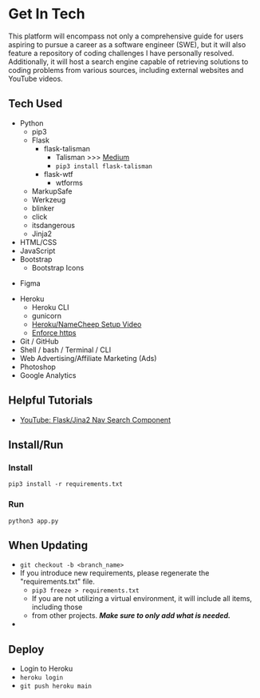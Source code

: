 # Get In Tech 

This platform will encompass not only a comprehensive guide for users aspiring to pursue a career as a software engineer (SWE), but it will also feature a repository of coding challenges I have personally resolved. Additionally, it will host a search engine capable of retrieving solutions to coding problems from various sources, including external websites and YouTube videos.



## Tech Used
- Python
    - pip3
    - Flask
        - flask-talisman
            - Talisman >>> [Medium](https://betterprogramming.pub/from-http-to-https-easily-secure-flask-web-apps-with-talisman-3359692d3eac)
            - `pip3 install flask-talisman`
        - flask-wtf
            - wtforms
    - MarkupSafe
    - Werkzeug
    - blinker
    - click
    - itsdangerous
    - Jinja2 
- HTML/CSS
- JavaScript
- Bootstrap
    - Bootstrap Icons
<!-- - MongoDB
    - Mongoos  -->
- Figma
<!-- - [Figma](https://www.figma.com/file/NhVv9RBbRln5Y4RTX1M1Ph/How-to-get-into-Tech?type=design&node-id=0-1&mode=design&t=UnGo5DO8TltFNFDZ-0) -->
- Heroku
    - Heroku CLI
    - gunicorn
    - [Heroku/NameCheep Setup Video](https://www.youtube.com/watch?v=51j_mhje9Kk)
    - [Enforce https](https://help.heroku.com/J2R1S4T8/can-heroku-force-an-application-to-use-ssl-tls)
- Git / GitHub
- Shell / bash / Terminal / CLI
- Web Advertising/Affiliate Marketing (Ads)
- Photoshop
- Google Analytics



## Helpful Tutorials    
- [YouTube: Flask/Jina2 Nav Search Component](https://www.youtube.com/watch?v=kmtZTo-_gJY)
    


## Install/Run

### Install
```
pip3 install -r requirements.txt
```

### Run
```
python3 app.py
```

## When Updating

- `git checkout -b <branch_name>`
- If you introduce new requirements, please regenerate the "requirements.txt" file.
    - `pip3 freeze > requirements.txt` 
    - If you are not utilizing a virtual environment, it will include all items, including those 
    - from other projects. ***Make sure to only add what is needed.*** 
- 

## Deploy

- Login to Heroku
- `heroku login`
- `git push heroku main`